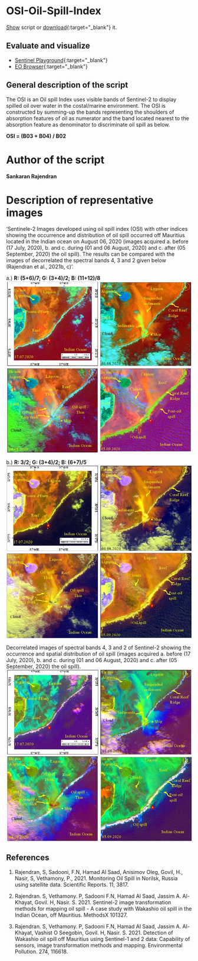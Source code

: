 # OSI-Oil-Spill-Index

<a href="#" id='togglescript'>Show</a> script or [download](script.js){:target="_blank"} it.
<div id='script_view' style="display:none">
{% highlight javascript %}
      {% include_relative script.js %}
{% endhighlight %}
</div>

## Evaluate and visualize
 - [Sentinel Playground](https://apps.sentinel-hub.com/sentinel-playground/?source=S2L2A&lat=-20.43437229834543&lng=57.740750312805176&zoom=14&preset=CUSTOM&layers=B01,B02,B03&maxcc=20&gain=1.0&gamma=1.7&time=2020-02-01%7C2020-08-06&atmFilter=&showDates=false&evalscript=bGV0IE9TSSA9IChCMDMgKyBCMDQpIC8gQjAyOwoKcmV0dXJuIFtPU0kvM10%3D){:target="_blank"}    
 - [EO Browser](https://sentinelshare.page.link/2vSe){:target="_blank"} 

## General description of the script

The OSI is an Oil spill Index uses visible bands of Sentinel-2 to display spilled oil over water in the costal/marine environment. The OSI is constructed by summing-up the bands representing the shoulders of absorption features of oil as numerator and the band located nearest to the absorption feature as denominator to discriminate oil spill as below.

**OSI = (B03 + B04) / B02**


# Author of the script

**Sankaran Rajendran**


# Description of representative images


‘Sentinele-2 Images developed using oil spill index (OSI) with other indices showing the occurrence and distribution of oil spill occurred off Mauritius located in the Indian ocean on August 06, 2020 (images acquired a. before (17 July, 2020), b. and c. during (01 and 06 August, 2020) and c. after (05 September, 2020) the oil spill). The results can be compared with the images of decorrelated the spectral bands 4, 3 and 2 given below (Rajendran et al., 2021b, c)’.

a.) **R: (5+6)/7; G: (3+4)/2; B: (11+12)/8**
![Sentinele-2 Image using OSI](images/1.jpg)

b.) **R: 3/2; G: (3+4)/2; B: (6+7)/5**
![Sentinele-2 Image using OSI](images/2.jpg)

Decorrelated images of spectral bands 4, 3 and 2 of Sentinel-2 showing the occurrence and spatial distribution of oil spill (images acquired a. before (17 July, 2020), b. and c. during (01 and 06 August, 2020) and c. after (05 September, 2020) the oil spill).
![Sentinele-2 Image using OSI](images/3.jpg)

## References
1.	Rajendran, S, Sadooni, F.N, Hamad Al Saad, Anisimov Oleg, Govil, H., Nasir, S, Vethamony, P., 2021. Monitoring Oil Spill in Norilsk, Russia using satellite data. Scientific Reports. 11, 3817.

2.	Rajendran. S, Vethamony. P, Sadooni F.N, Hamad Al Saad, Jassim A. Al-Khayat, Govil. H, Nasir. S. 2021. Sentinel-2 image transformation methods for mapping oil spill - A case study with Wakashio oil spill in the Indian Ocean, off Mauritius. MethodsX 101327.

3.	Rajendran. S, Vethamony. P, Sadooni F.N, Hamad Al Saad, Jassim A. Al-Khayat, Vashist O Seegobin, Govil. H, Nasir. S. 2021. Detection of Wakashio oil spill off Mauritius using Sentinel-1 and 2 data: Capability of sensors, image transformation methods and mapping. Environmental Pollution. 274, 116618.
